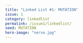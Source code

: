 ```yaml
---
title: "Linked List #1: MUTATION"
issue: 1
category: linkedlist
permalink: /issue1/linkedlist/
seed: MUTATION
hero-image: "nerve.jpg"
---
```

